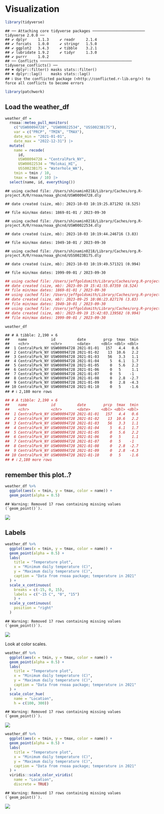 Visualization
================

``` r
library(tidyverse)
```

    ## ── Attaching core tidyverse packages ──────────────────────── tidyverse 2.0.0 ──
    ## ✔ dplyr     1.1.3     ✔ readr     2.1.4
    ## ✔ forcats   1.0.0     ✔ stringr   1.5.0
    ## ✔ ggplot2   3.4.3     ✔ tibble    3.2.1
    ## ✔ lubridate 1.9.2     ✔ tidyr     1.3.0
    ## ✔ purrr     1.0.2     
    ## ── Conflicts ────────────────────────────────────────── tidyverse_conflicts() ──
    ## ✖ dplyr::filter() masks stats::filter()
    ## ✖ dplyr::lag()    masks stats::lag()
    ## ℹ Use the conflicted package (<http://conflicted.r-lib.org/>) to force all conflicts to become errors

``` r
library(patchwork)
```

## Load the weather_df

``` r
weather_df = 
  rnoaa::meteo_pull_monitors(
    c("USW00094728", "USW00022534", "USS0023B17S"),
    var = c("PRCP", "TMIN", "TMAX"), 
    date_min = "2021-01-01",
    date_max = "2022-12-31") |>
  mutate(
    name = recode(
      id, 
      USW00094728 = "CentralPark_NY", 
      USW00022534 = "Molokai_HI",
      USS0023B17S = "Waterhole_WA"),
    tmin = tmin / 10,
    tmax = tmax / 10) |>
  select(name, id, everything())
```

    ## using cached file: /Users/shinamin0218/Library/Caches/org.R-project.R/R/rnoaa/noaa_ghcnd/USW00094728.dly

    ## date created (size, mb): 2023-10-03 10:19:25.871292 (8.525)

    ## file min/max dates: 1869-01-01 / 2023-09-30

    ## using cached file: /Users/shinamin0218/Library/Caches/org.R-project.R/R/rnoaa/noaa_ghcnd/USW00022534.dly

    ## date created (size, mb): 2023-10-03 10:19:44.246716 (3.83)

    ## file min/max dates: 1949-10-01 / 2023-09-30

    ## using cached file: /Users/shinamin0218/Library/Caches/org.R-project.R/R/rnoaa/noaa_ghcnd/USS0023B17S.dly

    ## date created (size, mb): 2023-10-03 10:19:49.571321 (0.994)

    ## file min/max dates: 1999-09-01 / 2023-09-30

``` r
## using cached file: /Users/jeffgoldsmith/Library/Caches/org.R-project.R/R/rnoaa/noaa_ghcnd/USW00094728.dly
## date created (size, mb): 2023-09-19 15:41:55.07359 (8.524)
## file min/max dates: 1869-01-01 / 2023-09-30
## using cached file: /Users/jeffgoldsmith/Library/Caches/org.R-project.R/R/rnoaa/noaa_ghcnd/USW00022534.dly
## date created (size, mb): 2023-09-25 10:06:23.827176 (3.83)
## file min/max dates: 1949-10-01 / 2023-09-30
## using cached file: /Users/jeffgoldsmith/Library/Caches/org.R-project.R/R/rnoaa/noaa_ghcnd/USS0023B17S.dly
## date created (size, mb): 2023-09-19 15:42:03.139582 (0.994)
## file min/max dates: 1999-09-01 / 2023-09-30

weather_df
```

    ## # A tibble: 2,190 × 6
    ##    name           id          date        prcp  tmax  tmin
    ##    <chr>          <chr>       <date>     <dbl> <dbl> <dbl>
    ##  1 CentralPark_NY USW00094728 2021-01-01   157   4.4   0.6
    ##  2 CentralPark_NY USW00094728 2021-01-02    13  10.6   2.2
    ##  3 CentralPark_NY USW00094728 2021-01-03    56   3.3   1.1
    ##  4 CentralPark_NY USW00094728 2021-01-04     5   6.1   1.7
    ##  5 CentralPark_NY USW00094728 2021-01-05     0   5.6   2.2
    ##  6 CentralPark_NY USW00094728 2021-01-06     0   5     1.1
    ##  7 CentralPark_NY USW00094728 2021-01-07     0   5    -1  
    ##  8 CentralPark_NY USW00094728 2021-01-08     0   2.8  -2.7
    ##  9 CentralPark_NY USW00094728 2021-01-09     0   2.8  -4.3
    ## 10 CentralPark_NY USW00094728 2021-01-10     0   5    -1.6
    ## # ℹ 2,180 more rows

``` r
## # A tibble: 2,190 × 6
##    name           id          date        prcp  tmax  tmin
##    <chr>          <chr>       <date>     <dbl> <dbl> <dbl>
##  1 CentralPark_NY USW00094728 2021-01-01   157   4.4   0.6
##  2 CentralPark_NY USW00094728 2021-01-02    13  10.6   2.2
##  3 CentralPark_NY USW00094728 2021-01-03    56   3.3   1.1
##  4 CentralPark_NY USW00094728 2021-01-04     5   6.1   1.7
##  5 CentralPark_NY USW00094728 2021-01-05     0   5.6   2.2
##  6 CentralPark_NY USW00094728 2021-01-06     0   5     1.1
##  7 CentralPark_NY USW00094728 2021-01-07     0   5    -1  
##  8 CentralPark_NY USW00094728 2021-01-08     0   2.8  -2.7
##  9 CentralPark_NY USW00094728 2021-01-09     0   2.8  -4.3
## 10 CentralPark_NY USW00094728 2021-01-10     0   5    -1.6
## # ℹ 2,180 more rows
```

## remember this plot..?

``` r
weather_df %>%
  ggplot(aes(x = tmin, y = tmax, color = name)) +
  geom_point(alpha = 0.5)
```

    ## Warning: Removed 17 rows containing missing values (`geom_point()`).

![](viz_ii_files/figure-gfm/unnamed-chunk-2-1.png)<!-- -->

## Labels

``` r
weather_df %>%
  ggplot(aes(x = tmin, y = tmax, color = name)) +
  geom_point(alpha = 0.5) +
  labs(
    title = "Temperature plot",
    x = "Minimum daily temperature (C)",
    y = "Maximum daily temperature (C)",
    caption = "Data from rnoaa package; temperature in 2021"
  ) +
  scale_x_continuous(
    breaks = c(-15, 0, 15),
    labels = c("-15 C", "0", "15")
    ) +
  scale_y_continuous(
    position = "right"
  )
```

    ## Warning: Removed 17 rows containing missing values (`geom_point()`).

![](viz_ii_files/figure-gfm/unnamed-chunk-3-1.png)<!-- -->

Look at color scales.

``` r
weather_df %>%
  ggplot(aes(x = tmin, y = tmax, color = name)) +
  geom_point(alpha = 0.5) +
  labs(
    title = "Temperature plot",
    x = "Minimum daily temperature (C)",
    y = "Maximum daily temperature (C)",
    caption = "Data from rnoaa package; temperature in 2021"
  ) +
  scale_color_hue(
    name = "Location", 
    h = c(100, 300))
```

    ## Warning: Removed 17 rows containing missing values (`geom_point()`).

![](viz_ii_files/figure-gfm/unnamed-chunk-4-1.png)<!-- -->

``` r
weather_df %>%
  ggplot(aes(x = tmin, y = tmax, color = name)) +
  geom_point(alpha = 0.5) +
  labs(
    title = "Temperature plot",
    x = "Minimum daily temperature (C)",
    y = "Maximum daily temperature (C)",
    caption = "Data from rnoaa package; temperature in 2021"
  ) +
  viridis::scale_color_viridis(
    name = "Location",
    discrete = TRUE)
```

    ## Warning: Removed 17 rows containing missing values (`geom_point()`).

![](viz_ii_files/figure-gfm/unnamed-chunk-5-1.png)<!-- -->
